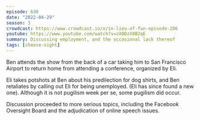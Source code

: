 ```yaml
---
episode: 630
date: "2022-04-29"
season: 3
crowdcast: https://www.crowdcast.io/e/in-lieu-of-fun-episode-286
youtube: https://www.youtube.com/watch?v=zX0DzX0B2qE
summary: Discussing employment, and the occasional lack thereof
tags: [cheese-night]
---
```

Ben attends the show from the back of a car taking him to San Francisco Airport to return home from attending a conference, organized by Eli.

Eli takes potshots at Ben about his predilection for dog shirts, and Ben retaliates by calling out Eli for being unemployed. (Eli has since found a new one). Although it is not pugilism week per se, some pugilism did occur.

Discussion proceeded to more serious topics, including the Facebook Oversight Board and the adjudication of online speech issues.
